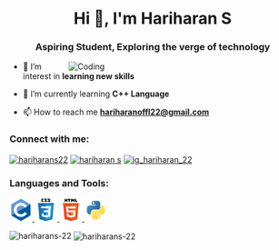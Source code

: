 <h1 align="center">Hi 👋, I'm Hariharan S</h1>
<h3 align="center">Aspiring Student, Exploring the verge of technology</h3>
<img align="right" alt="Coding" width="400" src="https://www.springboard.com/blog/wp-content/uploads/2022/06/what-does-a-coder-do-2022-career-guide.jpg">

- 🔭 I’m interest in **learning new skills**

- 🌱 I’m currently learning **C++ Language**

- 📫 How to reach me **hariharanoffl22@gmail.com**

<h3 align="left">Connect with me:</h3>
<p align="left">
<a href="https://linkedin.com/in/hariharans22" target="blank"><img align="center" src="https://raw.githubusercontent.com/rahuldkjain/github-profile-readme-generator/master/src/images/icons/Social/linked-in-alt.svg" alt="hariharans22" height="30" width="40" /></a>
<a href="https://www.facebook.com/profile.php?id=61553898812073" target="blank"><img align="center" src="https://raw.githubusercontent.com/rahuldkjain/github-profile-readme-generator/master/src/images/icons/Social/facebook.svg" alt="hariharan s" height="30" width="40" /></a>
<a href="https://instagram.com/ig_hariharan_22" target="blank"><img align="center" src="https://raw.githubusercontent.com/rahuldkjain/github-profile-readme-generator/master/src/images/icons/Social/instagram.svg" alt="ig_hariharan_22" height="30" width="40" /></a>
</p>

<h3 align="left">Languages and Tools:</h3>
<p align="left"> <a href="https://www.cprogramming.com/" target="_blank" rel="noreferrer"> <img src="https://raw.githubusercontent.com/devicons/devicon/master/icons/c/c-original.svg" alt="c" width="40" height="40"/> </a> <a href="https://www.w3schools.com/css/" target="_blank" rel="noreferrer"> <img src="https://raw.githubusercontent.com/devicons/devicon/master/icons/css3/css3-original-wordmark.svg" alt="css3" width="40" height="40"/> </a> <a href="https://www.w3.org/html/" target="_blank" rel="noreferrer"> <img src="https://raw.githubusercontent.com/devicons/devicon/master/icons/html5/html5-original-wordmark.svg" alt="html5" width="40" height="40"/> </a> <a href="https://www.python.org" target="_blank" rel="noreferrer"> <img src="https://raw.githubusercontent.com/devicons/devicon/master/icons/python/python-original.svg" alt="python" width="40" height="40"/> </a> </p>

<p><img align="left" src="https://github-readme-stats.vercel.app/api/top-langs?username=hariharans-22&show_icons=true&locale=en&layout=compact" alt="hariharans-22" /></p>

<p>&nbsp;<img align="center" src="https://github-readme-stats.vercel.app/api?username=hariharans-22&show_icons=true&locale=en" alt="hariharans-22" /></p>




